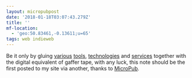 ```yaml
---
layout: micropubpost
date: '2018-01-18T03:07:43.279Z'
title: ''
mf-location:
  - 'geo:50.83461,-0.13611;u=65'
tags: web indieweb
---
```

Be it only by gluing [various](https://github.com/voxpelli/webpage-micropub-to-github) [tools](https://jekyllrb.com), [technologies](https://www.heroku.com/) and [services](https://circleci.com) together with the digital equivalent of gaffer tape, with any luck, this note should be the first posted to my site via another, thanks to [MicroPub](https://indieweb.org/Micropub).
